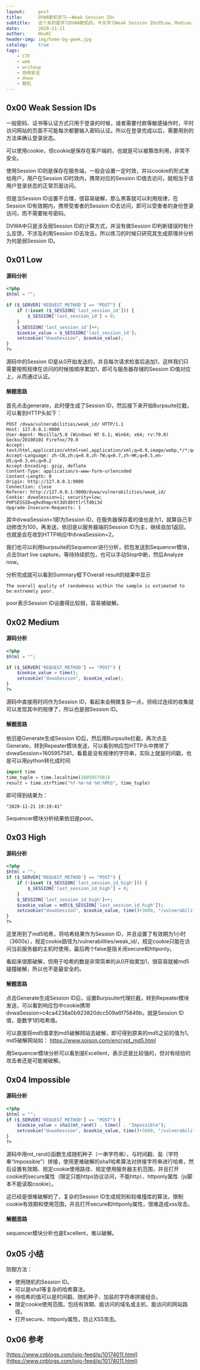 ```yaml
---
layout:     post
title:      DVWA靶机学习——Weak Session IDs
subtitle:   这个系列是学习DVWA靶机的。今天学习Weak Session IDs的Low、Medium、High、Impossible级别。
date:       2020-11-21
author:     HouKC
header-img: img/home-bg-geek.jpg
catalog:    true
tags:
    - CTF
    - web
    - writeup
    - 网络安全
    - dvwa
    - 靶机
---
```




## 0x00 Weak Session IDs

一般密码、证书等认证方式只用于登录的时候，或者需要付款等敏感操作时，平时访问网站的页面不可能每次都要输入密码认证。所以在登录完成以后，需要用别的方法来确认登录状态。

可以使用cookie，但cookie是保存在客户端的，也就是可以被篡改利用，非常不安全。

使用Session ID则是保存在服务端，一般会设置一定时效，并以cookie的形式发给用户，用户在Session ID时效内，携带对应的Session ID值去访问，就相当于该用户登录状态的正常页面访问。

但是当Session ID设置不合理，很容易破解，那么黑客就可以利用规律，在Session ID有效期内，携带受害者的Session ID去访问，即可以受害者的身份登录访问，而不需要账号密码。

DVWA中只是涉及弱Session ID的计算方式，并没有做Session ID判断错误时有什么反馈，不涉及利用Session ID去攻击。所以练习的时候只研究其生成原理并分析为何是弱Session ID。



## 0x01 Low

#### 源码分析
```php
<?php
$html = "";

if ($_SERVER['REQUEST_METHOD'] == "POST") {
    if (!isset ($_SESSION['last_session_id'])) {
        $_SESSION['last_session_id'] = 0;
    }
    $_SESSION['last_session_id']++;
    $cookie_value = $_SESSION['last_session_id'];
    setcookie("dvwaSession", $cookie_value);
}
?>
```
源码中的Session ID是从0开始发送的，并且每次请求检查后追加1，这样我们只需要按照规律在访问的时候按顺序累加1，即可与服务器存储的Session ID值对应上，从而通过认证。

#### 解题思路
首先点击generate，此时便生成了Session ID，然后接下来开始Burpsuite拦截，可以看到HTTP头如下：
```http
POST /dvwa/vulnerabilities/weak_id/ HTTP/1.1
Host: 127.0.0.1:9000
User-Agent: Mozilla/5.0 (Windows NT 6.1; Win64; x64; rv:79.0) Gecko/20100101 Firefox/79.0
Accept: text/html,application/xhtml+xml,application/xml;q=0.9,image/webp,*/*;q=0.8
Accept-Language: zh-CN,zh;q=0.8,zh-TW;q=0.7,zh-HK;q=0.5,en-US;q=0.3,en;q=0.2
Accept-Encoding: gzip, deflate
Content-Type: application/x-www-form-urlencoded
Content-Length: 0
Origin: http://127.0.0.1:9000
Connection: close
Referer: http://127.0.0.1:9000/dvwa/vulnerabilities/weak_id/
Cookie: dvwaSession=1; security=low; PHPSESSID=q9vdhmprkt3dtd8ttlrlfd0i3d
Upgrade-Insecure-Requests: 1
```
其中dvwaSession=1即为Session ID，在服务器保存着的值也是为1，就算自己手动修改为100，再发送，依旧是以服务器端的Session ID为主，继续自加1返回，也就是会在收到HTTP响应中dvwaSession=2。

我们也可以利用burpsuite的Sequencer进行分析，抓包发送到Sequencer模块，点击Start live capture，等待持续抓包，也可以手动Stop中断，然后Analyze now。

分析完成就可以看到Summary框下Overall result的结果中显示
```
The overall quality of randomness within the sample is estimated to be:extremely poor.
```
poor表示Session ID设置得比较弱，容易被破解。



## 0x02 Medium

#### 源码分析
```php
<?php
$html = "";

if ($_SERVER['REQUEST_METHOD'] == "POST") {
    $cookie_value = time();
    setcookie("dvwaSession", $cookie_value);
}
?>
```
源码中直接用时间作为Session ID，看起来会稍微复杂一点，但经过连续的收集就可以发现其中的规律了，所以也是弱Session ID。

#### 解题思路
依旧是Generate生成Session ID后，然后用Burpsuite拦截，再次点击Generate，转到Repeater模块发送，可以看到响应包HTTP头中携带了dvwaSession=1605957581，看着是没有规律的字符串，实际上就是时间戳，也是可以用python转化成时间
```python
import time
time_tuple = time.localtime(1605957581)
result = time.strftime("%Y-%m-%d %H:%M%S", time_tuple)
```
即可得到结果为：
```
"2020-11-21 19:19:41"
```
Sequencer模块分析结果依旧是poor。



## 0x03 High

#### 源码分析
```php
<?php
$html = "";
if ($_SERVER['REQUEST_METHOD'] == "POST") {
    if (!isset ($_SESSION['last_session_id_high'])) {
        $_SESSION['last_session_id_high'] = 0;
    }
    $_SESSION['last_session_id_high']++;
    $cookie_value = md5($_SESSION['last_session_id_high']);
    setcookie("dvwaSession", $cookie_value, time()+3600, "/vulnerabilities/weak_id/", $_SERVER['HTTP_HOST'], false, false);
}
?>
```
这里用到了md5哈希，将哈希结果作为Session ID，并且设置了有效期为1小时（3600s），规定cookie路径为/vulnerabilities/weak_id/，规定cookie只能在访问当前服务器的主机时使用，最后两个false是指关闭secure和httponly。

看起来很那破解，但用于哈希的数是非常简单的从0开始累加1，很容易就被md5碰撞破解，所以也不是最安全的。

#### 解题思路
点击Generate生成Session ID后，设置Burpsuite代理拦截，转到Repeater模块发送，可以看到响应包中cookie携带dvwaSession=c4ca4238a0b923820dcc509a6f75849b，就是Session ID值，是数字1的哈希值。

可以直接将md5值拿到md5破解网站去破解，即可得到原来的md5之前的值为1。
md5破解网站如：
https://www.sojson.com/encrypt_md5.html

用Sequencer模块分析可以看到是Excellent，表示还是比较强的，但对有经验的攻击者还是可能被破解。



## 0x04 Impossible

#### 源码分析
```php
<?php
$html = "";
if ($_SERVER['REQUEST_METHOD'] == "POST") {
    $cookie_value = sha1(mt_rand() . time() . "Impossible");
    setcookie("dvwaSession", $cookie_value, time()+3600, "/vulnerabilities/weak_id/", $_SERVER['HTTP_HOST'], true, true);
}
?> 
```
源码中用mt_rand()函数生成随机种子（一串字符串），与时间戳、盐（字符串“Impossible”）拼接，使用更难破解的sha1哈希算法对拼接字符串进行哈希，然后设置有效期、规定cookie使用路径、规定使用服务器主机范围，并且打开cookie的secure属性（限定只能https协议访问，不能http）、httponly属性（js脚本不能读取cookie）。

这已经是很难破解的了，复杂的Session ID生成规则和较难撞库的算法，限制cookie有效期和使用范围，并且打开secure和httponly属性，很难造成xss攻击。

#### 解题思路
sequencer模块分析也是Excellent，难以破解。



## 0x05 小结

防御方法：
- 使用随机的Session ID。
- 可以是sha1等复杂的哈希算法。
- 待哈希的值可以是时间戳、随机种子、加盐的字符串拼接组合。
- 限定cookie使用范围，包括有效期、能访问的域名或主机、能访问的网站路径。
- 打开secure、httponly属性，防止XSS攻击。



## 0x06 参考

[https://www.cnblogs.com/jojo-feed/p/10174011.html](https://www.cnblogs.com/jojo-feed/p/10174011.html)